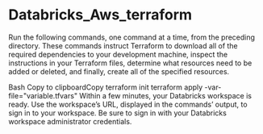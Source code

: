 # Databricks_Aws_terraform

Run the following commands, one command at a time, from the preceding directory. These commands instruct Terraform to download all of the required dependencies to your development machine, inspect the instructions in your Terraform files, determine what resources need to be added or deleted, and finally, create all of the specified resources.

Bash
Copy to clipboardCopy
terraform init
terraform apply -var-file="variable.tfvars"
Within a few minutes, your Databricks workspace is ready. Use the workspace’s URL, displayed in the commands’ output, to sign in to your workspace. Be sure to sign in with your Databricks workspace administrator credentials.

